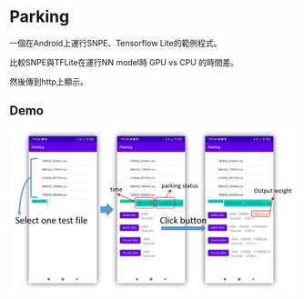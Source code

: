 # Parking
一個在Android上運行SNPE、Tensorflow Lite的範例程式。

比較SNPE與TFLite在運行NN model時 GPU vs CPU 的時間差。

然後傳到http上顯示。

## Demo
<p align="center"><img src="Demo.png" width="640"\></p>

